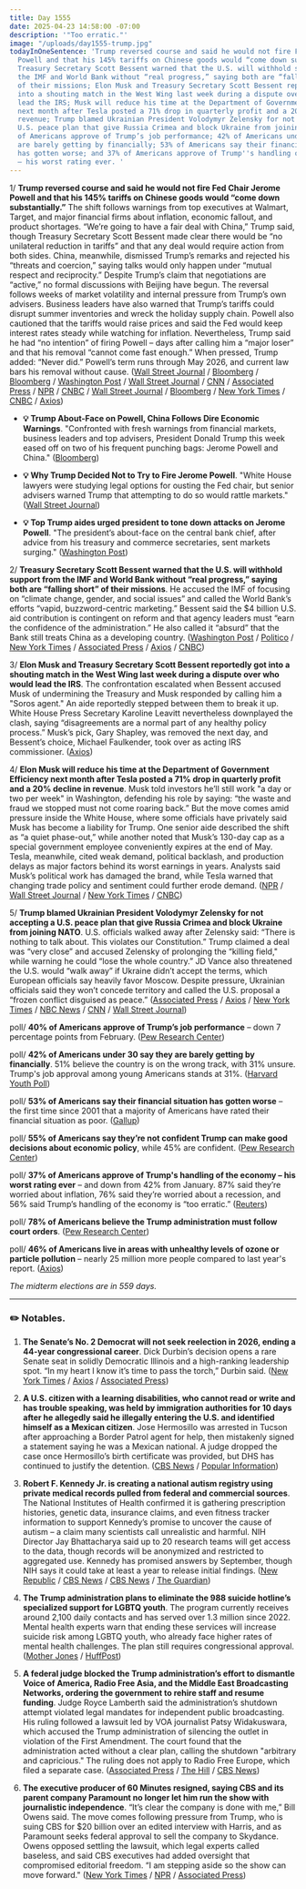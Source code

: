 ```yaml
---
title: Day 1555
date: 2025-04-23 14:58:00 -07:00
description: '"Too erratic."'
image: "/uploads/day1555-trump.jpg"
todayInOneSentence: 'Trump reversed course and said he would not fire Fed Chair Jerome
  Powell and that his 145% tariffs on Chinese goods would “come down substantially”;
  Treasury Secretary Scott Bessent warned that the U.S. will withhold support from
  the IMF and World Bank without “real progress,” saying both are “falling short”
  of their missions; Elon Musk and Treasury Secretary Scott Bessent reportedly got
  into a shouting match in the West Wing last week during a dispute over who would
  lead the IRS; Musk will reduce his time at the Department of Government Efficiency
  next month after Tesla posted a 71% drop in quarterly profit and a 20% decline in
  revenue; Trump blamed Ukrainian President Volodymyr Zelensky for not accepting a
  U.S. peace plan that give Russia Crimea and block Ukraine from joining NATO; 40%
  of Americans approve of Trump’s job performance; 42% of Americans under 30 say they
  are barely getting by financially; 53% of Americans say their financial situation
  has gotten worse; and 37% of Americans approve of Trump''s handling of the economy
  – his worst rating ever. '
---
```


1/ **Trump reversed course and said he would not fire Fed Chair Jerome Powell and that his 145% tariffs on Chinese goods would “come down substantially.”** The shift follows warnings from top executives at Walmart, Target, and major financial firms about inflation, economic fallout, and product shortages. “We’re going to have a fair deal with China,” Trump said, though Treasury Secretary Scott Bessent made clear there would be “no unilateral reduction in tariffs” and that any deal would require action from both sides. China, meanwhile, dismissed Trump’s remarks and rejected his “threats and coercion,” saying talks would only happen under “mutual respect and reciprocity.” Despite Trump’s claim that negotiations are “active,” no formal discussions with Beijing have begun. The reversal follows weeks of market volatility and internal pressure from Trump’s own advisers. Business leaders have also warned that Trump’s tariffs could disrupt summer inventories and wreck the holiday supply chain. Powell also cautioned that the tariffs would raise prices and said the Fed would keep interest rates steady while watching for inflation. Nevertheless, Trump said he had “no intention” of firing Powell – days after calling him a “major loser” and that his removal “cannot come fast enough.” When pressed, Trump added: “Never did.” Powell’s term runs through May 2026, and current law bars his removal without cause. ([Wall Street Journal](https://www.wsj.com/politics/policy/white-house-considers-slashing-china-tariffs-to-de-escalate-trade-war-6f875d69) / [Bloomberg](https://www.bloomberg.com/news/articles/2025-04-23/bessent-says-no-unilateral-offer-from-trump-to-cut-china-tariffs) / [Bloomberg](https://www.bloomberg.com/news/articles/2025-04-22/trump-says-he-has-no-intention-of-firing-fed-chief-powell) / [Washington Post](https://www.washingtonpost.com/business/2025/04/23/trump-china-tariffs/) / [Wall Street Journal](https://www.wsj.com/politics/elections/trump-says-he-has-no-intention-of-firing-fed-chair-powell-eda4c6a7) / [CNN](https://www.cnn.com/2025/04/22/business/trump-china-trade-war-reduction-hnk-intl) / [Associated Press](https://apnews.com/article/federal-reserve-trump-jerome-powel-4710172f1fd4d6493769ac0b81703c01) / [NPR](https://www.npr.org/2025/04/22/nx-s1-5369542/trump-federal-reserve-jerome-powell-tariffs) / [CNBC](https://www.nbcnews.com/business/markets/markets-jump-higher-trump-softens-rhetoric-china-fed-chair-rcna202547) / [Wall Street Journal](https://www.wsj.com/livecoverage/stock-market-trump-tariffs-trade-war-04-23-25/card/bessent-says-trump-hasn-t-made-unilateral-offer-to-cut-tariffs-on-china-n8sKxjv7p22b6KJFcVyz) / [Bloomberg](https://www.bloomberg.com/news/articles/2025-04-22/bessent-sees-de-escalation-with-china-situation-unsustainable) / [New York Times](https://www.nytimes.com/2025/04/23/us/politics/trump-jerome-powell-fed.html) / [CNBC](https://www.cnbc.com/2025/04/22/trump-says-he-has-no-intention-of-firing-fed-chair-powell.html) / [Axios](https://www.axios.com/2025/04/23/trump-china-tariffs-bessent))

* **💡 Trump About-Face on Powell, China Follows Dire Economic Warnings**. "Confronted with fresh warnings from financial markets, business leaders and top advisers, President Donald Trump this week eased off on two of his frequent punching bags: Jerome Powell and China." ([Bloomberg](https://www.bloomberg.com/news/articles/2025-04-23/trump-says-he-ll-be-very-nice-to-china-in-trade-talks))

* **💡 Why Trump Decided Not to Try to Fire Jerome Powell**. "White House lawyers were studying legal options for ousting the Fed chair, but senior advisers warned Trump that attempting to do so would rattle markets." ([Wall Street Journal](https://www.wsj.com/economy/trump-jerome-powell-fed-e8f8f98b))

* **💡 Top Trump aides urged president to tone down attacks on Jerome Powell**. "The president’s about-face on the central bank chief, after advice from his treasury and commerce secretaries, sent markets surging." ([Washington Post](https://www.washingtonpost.com/business/2025/04/23/trump-backs-off-powell-attacks/))

2/ **Treasury Secretary Scott Bessent warned that the U.S. will withhold support from the IMF and World Bank without “real progress,” saying both are “falling short” of their missions**. He accused the IMF of focusing on “climate change, gender, and social issues” and called the World Bank’s efforts “vapid, buzzword-centric marketing.” Bessent said the $4 billion U.S. aid contribution is contingent on reform and that agency leaders must “earn the confidence of the administration.” He also called it “absurd” that the Bank still treats China as a developing country. ([Washington Post](https://www.washingtonpost.com/business/2025/04/23/bessent-world-bank-imf-treasury/) / [Politico](https://www.politico.com/news/2025/04/23/bessent-says-us-will-seek-reforms-of-imf-world-bank-00305728) / [New York Times](https://www.nytimes.com/2025/04/23/business/bessent-imf-world-bank-overhauls.html) / [Associated Press](https://apnews.com/article/treasury-bessent-imf-world-bank-trump-economy-e1dcdd00d79f7ce16682a080edd341d1) / [Axios](https://www.axios.com/2025/04/23/bessent-trump-imf-world-bank) / [CNBC](https://www.cnbc.com/2025/04/23/imf-sees-us-fiscal-deficit-dipping-in-2025-citing-tariff-revenue.html))

3/ **Elon Musk and Treasury Secretary Scott Bessent reportedly got into a shouting match in the West Wing last week during a dispute over who would lead the IRS**. The confrontation escalated when Bessent accused Musk of undermining the Treasury and Musk responded by calling him a "Soros agent." An aide reportedly stepped between them to break it up. White House Press Secretary Karoline Leavitt nevertheless downplayed the clash, saying “disagreements are a normal part of any healthy policy process.” Musk’s pick, Gary Shapley, was removed the next day, and Bessent’s choice, Michael Faulkender, took over as acting IRS commissioner. ([Axios](https://www.axios.com/2025/04/23/musk-bessent-trump-white-house-irs))

4/ **Elon Musk will reduce his time at the Department of Government Efficiency next month after Tesla posted a 71% drop in quarterly profit and a 20% decline in revenue**. Musk told investors he’ll still work "a day or two per week" in Washington, defending his role by saying: “the waste and fraud we stopped must not come roaring back.” But the move comes amid pressure inside the White House, where some officials have privately said Musk has become a liability for Trump. One senior aide described the shift as “a quiet phase-out,” while another noted that Musk’s 130-day cap as a special government employee conveniently expires at the end of May. Tesla, meanwhile, cited weak demand, political backlash, and production delays as major factors behind its worst earnings in years. Analysts said Musk’s political work has damaged the brand, while Tesla warned that changing trade policy and sentiment could further erode demand. ([NPR](https://www.npr.org/2025/04/22/nx-s1-5371552/tesla-earnings-april-2025-elon-musk-doge) / [Wall Street Journal](https://www.wsj.com/business/autos/tesla-tsla-q1-earnings-report-2025-f7120a39) / [New York Times](https://www.nytimes.com/2025/04/22/business/tesla-earnings-elon-musk.html) / [CNBC](https://www.cnbc.com/2025/04/22/tesla-ceo-elon-musk-says-time-he-spends-on-doge-will-drop-significantly-next-month.html))

5/ **Trump blamed Ukrainian President Volodymyr Zelensky for not accepting a U.S. peace plan that give Russia Crimea and block Ukraine from joining NATO**. U.S. officials walked away after Zelensky said: “There is nothing to talk about. This violates our Constitution.” Trump claimed a deal was “very close” and accused Zelensky of prolonging the “killing field," while warning he could “lose the whole country.” JD Vance also threatened the U.S. would “walk away” if Ukraine didn’t accept the terms, which European officials say heavily favor Moscow. Despite pressure, Ukrainian officials said they won’t concede territory and called the U.S. proposal a “frozen conflict disguised as peace.” ([Associated Press](https://apnews.com/article/russia-ukraine-war-peace-talks-london-4f35dc70f521e2363218f4c40748caba) / [Axios](https://www.axios.com/2025/04/23/trump-attack-zelensky-response-ukraine-peace-plan) / [New York Times](https://www.nytimes.com/2025/04/23/world/europe/ukraine-cease-fire-talks-london.html) / [NBC News](https://www.nbcnews.com/news/world/ukraine-talks-rubio-witkoff-london-putin-zelenskyy-trump-russia-war-rcna202525) / [CNN](https://www.cnn.com/2025/04/23/europe/rubio-russia-ukraine-ceasefire-talks-intl-hnk/index.html) / [Wall Street Journal](https://www.wsj.com/world/europe/trump-blames-zelensky-as-ukraine-peace-talks-stumble-7d43fffd))

poll/ **40% of Americans approve of Trump’s job performance** – down 7 percentage points from February. ([Pew Research Center](https://www.pewresearch.org/politics/2025/04/23/trumps-job-rating-drops-key-policies-draw-majority-disapproval-as-he-nears-100-days/))

poll/ **42% of Americans under 30 say they are barely getting by financially**. 51% believe the country is on the wrong track, with 31% unsure. Trump's job approval among young Americans stands at 31%. ([Harvard Youth Poll](https://iop.harvard.edu/youth-poll/50th-edition-spring-2025))

poll/ **53% of Americans say their financial situation has gotten worse** – the first time since 2001 that a majority of Americans have rated their financial situation as poor. ([Gallup](https://news.gallup.com/poll/659630/americans-economic-financial-expectations-sink-april.aspx))

poll/ **55% of Americans say they’re not confident Trump can make good decisions about economic policy**, while 45% are confident. ([Pew Research Center](https://www.pewresearch.org/politics/2025/04/23/evaluations-of-trump-job-approval-and-confidence-on-issues/))

poll/ **37% of Americans approve of Trump's handling of the economy – his worst rating ever** – and down from 42% from January. 87% said they’re worried about inflation, 76% said they’re worried about a recession, and 56% said Trump’s handling of the economy is “too erratic.” ([Reuters](https://www.reuters.com/world/us/americans-sour-trumps-handling-economy-reutersipsos-poll-finds-2025-04-23/))

poll/ **78% of Americans believe the Trump administration must follow court orders**. ([Pew Research Center](https://www.pewresearch.org/politics/2025/04/23/views-of-how-the-trump-administration-governs/))

poll/ **46% of Americans live in areas with unhealthy levels of ozone or particle pollution** – nearly 25 million more people compared to last year's report. ([Axios](https://www.axios.com/2025/04/23/air-quality-climate-change))

*The midterm elections are in 559 days.*

---

### ✏️ Notables.

1. **The Senate’s No. 2 Democrat will not seek reelection in 2026, ending a 44-year congressional career**. Dick Durbin’s decision opens a rare Senate seat in solidly Democratic Illinois and a high-ranking leadership spot. “In my heart I know it’s time to pass the torch,” Durbin said. ([New York Times](https://www.nytimes.com/2025/04/23/us/politics/dick-durbin-retires-senate.html) / [Axios](https://www.axios.com/2025/04/23/dick-durbin-illinois-senate-retirement) / [Associated Press](https://apnews.com/article/dick-durbin-senate-reelection-majority-02ff2de634c0e6b62842f80eef01f72e))

2. **A U.S. citizen with a learning disabilities, who cannot read or write and has trouble speaking, was held by immigration authorities for 10 days after he allegedly said he illegally entering the U.S. and identified himself as a Mexican citizen**. Jose Hermosillo was arrested in Tucson after approaching a Border Patrol agent for help, then mistakenly signed a statement saying he was a Mexican national. A judge dropped the case once Hermosillo’s birth certificate was provided, but DHS has continued to justify the detention. ([CBS News](https://www.cbsnews.com/news/us-citizen-detained-border-nogales-arizona-dhs-10-days-intellectual-disabilities/) / [Popular Information](https://popular.info/p/us-citizen-wrongly-detained-by-border))

3. **Robert F. Kennedy Jr. is creating a national autism registry using private medical records pulled from federal and commercial sources**. The National Institutes of Health confirmed it is gathering prescription histories, genetic data, insurance claims, and even fitness tracker information to support Kennedy’s promise to uncover the cause of autism – a claim many scientists call unrealistic and harmful. NIH Director Jay Bhattacharya said up to 20 research teams will get access to the data, though records will be anonymized and restricted to aggregated use. Kennedy has promised answers by September, though NIH says it could take at least a year to release initial findings. ([New Republic](https://newrepublic.com/post/194245/rfk-jr-disease-registry-track-autistic-people) / [CBS News](https://www.cbsnews.com/news/nih-director-pushes-back-timeline-rfk-jr-autism-answers/) / [CBS News](https://www.cbsnews.com/news/rfk-jr-autism-study-medical-records/) / [The Guardian](https://www.theguardian.com/us-news/2025/apr/22/rfk-jr-autism-nih))

4. **The Trump administration plans to eliminate the 988 suicide hotline’s specialized support for LGBTQ youth**. The program currently receives around 2,100 daily contacts and has served over 1.3 million since 2022. Mental health experts warn that ending these services will increase suicide risk among LGBTQ youth, who already face higher rates of mental health challenges. The plan still requires congressional approval. ([Mother Jones](https://www.motherjones.com/politics/2025/04/national-suicide-hotline-lgbtq-youth-cuts-rfk-jr-hhs/) / [HuffPost](https://www.huffpost.com/entry/trump-administration-proposes-cutting-funding-lgbtq-suicide-prevention-services_n_6806b0d7e4b031cc81e60c8a))

5. **A federal judge blocked the Trump administration’s effort to dismantle Voice of America, Radio Free Asia, and the Middle East Broadcasting Networks, ordering the government to rehire staff and resume funding**. Judge Royce Lamberth said the administration’s shutdown attempt violated legal mandates for independent public broadcasting. His ruling followed a lawsuit led by VOA journalist Patsy Widakuswara, which accused the Trump administration of silencing the outlet in violation of the First Amendment. The court found that the administration acted without a clear plan, calling the shutdown "arbitrary and capricious." The ruling does not apply to Radio Free Europe, which filed a separate case. ([Associated Press](https://apnews.com/article/voice-of-america-trump-f30c48df0c16de622ec5fd99ee6c627c) / [The Hill](https://thehill.com/regulation/court-battles/5261568-federal-judge-blocks-trump-voa/) / [CBS News](https://www.cbsnews.com/news/federal-judge-trump-order-voice-of-america/))

6. **The executive producer of 60 Minutes resigned, saying CBS and its parent company Paramount no longer let him run the show with journalistic independence**. “It’s clear the company is done with me,” Bill Owens said. The move comes following pressure from Trump, who is suing CBS for $20 billion over an edited interview with Harris, and as Paramount seeks federal approval to sell the company to Skydance. Owens opposed settling the lawsuit, which legal experts called baseless, and said CBS executives had added oversight that compromised editorial freedom. “I am stepping aside so the show can move forward." ([New York Times](https://www.nytimes.com/2025/04/22/business/media/cbs-60-minutes-trump-bill-owens.html) / [NPR](https://www.npr.org/2025/04/22/nx-s1-5372733/60-minutes-bill-owens-cbs-trump-paramount) / [Associated Press](https://apnews.com/article/60-minutes-cbs-producer-quits-4c7729507684fa516391a7022d27586b))